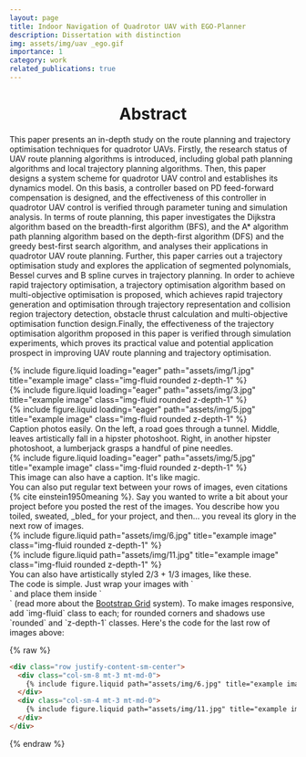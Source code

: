 ```yaml
---
layout: page
title: Indoor Navigation of Quadrotor UAV with EGO-Planner
description: Dissertation with distinction
img: assets/img/uav _ego.gif
importance: 1
category: work
related_publications: true
---
```




<h1 style="text-align: center;"><strong>Abstract</strong></h1>

This paper presents an in-depth study on the route planning and trajectory optimisation techniques for quadrotor UAVs. Firstly, the research status of UAV route planning algorithms is introduced, including global path planning algorithms and local trajectory planning algorithms. Then, this paper designs a system scheme for quadrotor UAV control and establishes its dynamics model. On this basis, a controller based on PD feed-forward compensation is designed, and the effectiveness of this controller in quadrotor UAV control is verified through parameter tuning and simulation analysis. In terms of route planning, this paper investigates the Dijkstra algorithm based on the breadth-first algorithm (BFS), and the A* algorithm path planning algorithm based on the depth-first algorithm (DFS) and the greedy best-first search algorithm, and analyses their applications in quadrotor UAV route planning. Further, this paper carries out a trajectory optimisation study and explores the application of segmented polynomials, Bessel curves and B spline curves in trajectory planning. In order to achieve rapid trajectory optimisation, a trajectory optimisation algorithm based on multi-objective optimisation is proposed, which achieves rapid trajectory generation and optimisation through trajectory representation and collision region trajectory detection, obstacle thrust calculation and multi-objective optimisation function design.Finally, the effectiveness of the trajectory optimisation algorithm proposed in this paper is verified through simulation experiments, which proves its practical value and potential application prospect in improving UAV route planning and trajectory optimisation.

<div class="row">
    <div class="col-sm mt-3 mt-md-0">
        {% include figure.liquid loading="eager" path="assets/img/1.jpg" title="example image" class="img-fluid rounded z-depth-1" %}
    </div>
    <div class="col-sm mt-3 mt-md-0">
        {% include figure.liquid loading="eager" path="assets/img/3.jpg" title="example image" class="img-fluid rounded z-depth-1" %}
    </div>
    <div class="col-sm mt-3 mt-md-0">
        {% include figure.liquid loading="eager" path="assets/img/5.jpg" title="example image" class="img-fluid rounded z-depth-1" %}
    </div>
</div>
<div class="caption">
    Caption photos easily. On the left, a road goes through a tunnel. Middle, leaves artistically fall in a hipster photoshoot. Right, in another hipster photoshoot, a lumberjack grasps a handful of pine needles.
</div>
<div class="row">
    <div class="col-sm mt-3 mt-md-0">
        {% include figure.liquid loading="eager" path="assets/img/5.jpg" title="example image" class="img-fluid rounded z-depth-1" %}
    </div>
</div>
<div class="caption">
    This image can also have a caption. It's like magic.
</div>
You can also put regular text between your rows of images, even citations {% cite einstein1950meaning %}.
Say you wanted to write a bit about your project before you posted the rest of the images.
You describe how you toiled, sweated, _bled_ for your project, and then... you reveal its glory in the next row of images.

<div class="row justify-content-sm-center">
    <div class="col-sm-8 mt-3 mt-md-0">
        {% include figure.liquid path="assets/img/6.jpg" title="example image" class="img-fluid rounded z-depth-1" %}
    </div>
    <div class="col-sm-4 mt-3 mt-md-0">
        {% include figure.liquid path="assets/img/11.jpg" title="example image" class="img-fluid rounded z-depth-1" %}
    </div>
</div>
<div class="caption">
    You can also have artistically styled 2/3 + 1/3 images, like these.
</div>
The code is simple.
Just wrap your images with `<div class="col-sm">` and place them inside `<div class="row">` (read more about the <a href="https://getbootstrap.com/docs/4.4/layout/grid/">Bootstrap Grid</a> system).
To make images responsive, add `img-fluid` class to each; for rounded corners and shadows use `rounded` and `z-depth-1` classes.
Here's the code for the last row of images above:

{% raw %}

```html
<div class="row justify-content-sm-center">
  <div class="col-sm-8 mt-3 mt-md-0">
    {% include figure.liquid path="assets/img/6.jpg" title="example image" class="img-fluid rounded z-depth-1" %}
  </div>
  <div class="col-sm-4 mt-3 mt-md-0">
    {% include figure.liquid path="assets/img/11.jpg" title="example image" class="img-fluid rounded z-depth-1" %}
  </div>
</div>
```

{% endraw %}
